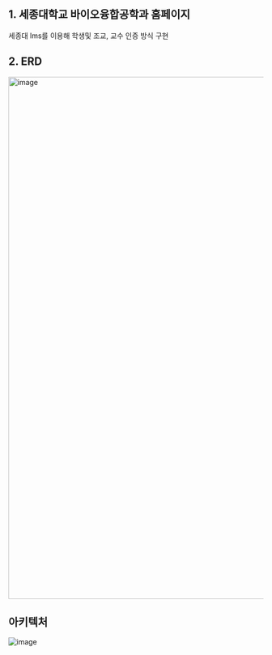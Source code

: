 ## 1. 세종대학교 바이오융합공학과 홈페이지 
세종대 lms를 이용해 학생및 조교, 교수 인증 방식 구현


## 2. ERD
<img width="1032" alt="image" src="https://github.com/user-attachments/assets/926ab283-0ae6-4071-b77a-2b6566f90a29" />


## 아키텍처 
![image](https://github.com/user-attachments/assets/d3017d6a-a813-414d-b447-a859a9859656)

